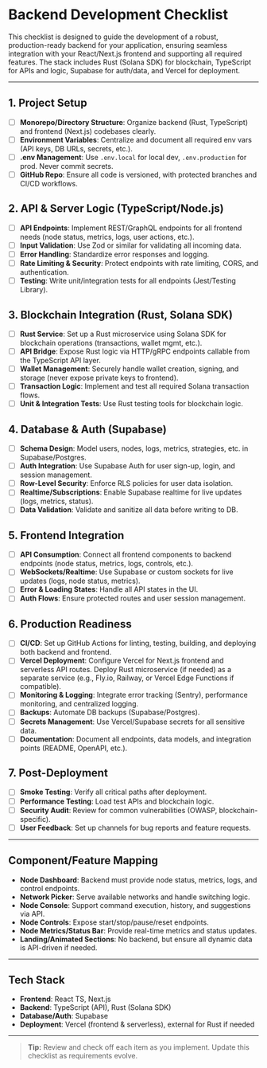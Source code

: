 # Backend Development Checklist

This checklist is designed to guide the development of a robust, production-ready backend for your application, ensuring seamless integration with your React/Next.js frontend and supporting all required features. The stack includes Rust (Solana SDK) for blockchain, TypeScript for APIs and logic, Supabase for auth/data, and Vercel for deployment.

---

## 1. Project Setup
- [ ] **Monorepo/Directory Structure**: Organize backend (Rust, TypeScript) and frontend (Next.js) codebases clearly.
- [ ] **Environment Variables**: Centralize and document all required env vars (API keys, DB URLs, secrets, etc.).
- [ ] **.env Management**: Use `.env.local` for local dev, `.env.production` for prod. Never commit secrets.
- [ ] **GitHub Repo**: Ensure all code is versioned, with protected branches and CI/CD workflows.

## 2. API & Server Logic (TypeScript/Node.js)
- [ ] **API Endpoints**: Implement REST/GraphQL endpoints for all frontend needs (node status, metrics, logs, user actions, etc.).
- [ ] **Input Validation**: Use Zod or similar for validating all incoming data.
- [ ] **Error Handling**: Standardize error responses and logging.
- [ ] **Rate Limiting & Security**: Protect endpoints with rate limiting, CORS, and authentication.
- [ ] **Testing**: Write unit/integration tests for all endpoints (Jest/Testing Library).

## 3. Blockchain Integration (Rust, Solana SDK)
- [ ] **Rust Service**: Set up a Rust microservice using Solana SDK for blockchain operations (transactions, wallet mgmt, etc.).
- [ ] **API Bridge**: Expose Rust logic via HTTP/gRPC endpoints callable from the TypeScript API layer.
- [ ] **Wallet Management**: Securely handle wallet creation, signing, and storage (never expose private keys to frontend).
- [ ] **Transaction Logic**: Implement and test all required Solana transaction flows.
- [ ] **Unit & Integration Tests**: Use Rust testing tools for blockchain logic.

## 4. Database & Auth (Supabase)
- [ ] **Schema Design**: Model users, nodes, logs, metrics, strategies, etc. in Supabase/Postgres.
- [ ] **Auth Integration**: Use Supabase Auth for user sign-up, login, and session management.
- [ ] **Row-Level Security**: Enforce RLS policies for user data isolation.
- [ ] **Realtime/Subscriptions**: Enable Supabase realtime for live updates (logs, metrics, status).
- [ ] **Data Validation**: Validate and sanitize all data before writing to DB.

## 5. Frontend Integration
- [ ] **API Consumption**: Connect all frontend components to backend endpoints (node status, metrics, logs, controls, etc.).
- [ ] **WebSockets/Realtime**: Use Supabase or custom sockets for live updates (logs, node status, metrics).
- [ ] **Error & Loading States**: Handle all API states in the UI.
- [ ] **Auth Flows**: Ensure protected routes and user session management.

## 6. Production Readiness
- [ ] **CI/CD**: Set up GitHub Actions for linting, testing, building, and deploying both backend and frontend.
- [ ] **Vercel Deployment**: Configure Vercel for Next.js frontend and serverless API routes. Deploy Rust microservice (if needed) as a separate service (e.g., Fly.io, Railway, or Vercel Edge Functions if compatible).
- [ ] **Monitoring & Logging**: Integrate error tracking (Sentry), performance monitoring, and centralized logging.
- [ ] **Backups**: Automate DB backups (Supabase/Postgres).
- [ ] **Secrets Management**: Use Vercel/Supabase secrets for all sensitive data.
- [ ] **Documentation**: Document all endpoints, data models, and integration points (README, OpenAPI, etc.).

## 7. Post-Deployment
- [ ] **Smoke Testing**: Verify all critical paths after deployment.
- [ ] **Performance Testing**: Load test APIs and blockchain logic.
- [ ] **Security Audit**: Review for common vulnerabilities (OWASP, blockchain-specific).
- [ ] **User Feedback**: Set up channels for bug reports and feature requests.

---

## Component/Feature Mapping
- **Node Dashboard**: Backend must provide node status, metrics, logs, and control endpoints.
- **Network Picker**: Serve available networks and handle switching logic.
- **Node Console**: Support command execution, history, and suggestions via API.
- **Node Controls**: Expose start/stop/pause/reset endpoints.
- **Node Metrics/Status Bar**: Provide real-time metrics and status updates.
- **Landing/Animated Sections**: No backend, but ensure all dynamic data is API-driven if needed.

---

## Tech Stack
- **Frontend**: React TS, Next.js
- **Backend**: TypeScript (API), Rust (Solana SDK)
- **Database/Auth**: Supabase
- **Deployment**: Vercel (frontend & serverless), external for Rust if needed

---

> **Tip:** Review and check off each item as you implement. Update this checklist as requirements evolve.
